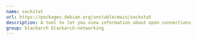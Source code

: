 ```yaml
---
name: sockstat
url: https://packages.debian.org/unstable/main/sockstat
description: A tool to let you view information about open connections.
group: blackarch blackarch-networking
---
```


